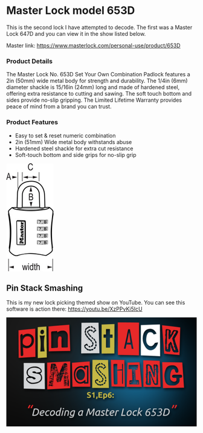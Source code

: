 # Master Lock model 653D
This is the second lock I have attempted to decode. The first was a Master Lock 647D and you can view it in the show listed below. 

Master link: https://www.masterlock.com/personal-use/product/653D

### Product Details
The Master Lock No. 653D Set Your Own Combination Padlock features a 2in (50mm) wide metal body for strength and durability. The 1/4in (6mm) diameter shackle is 15/16in (24mm) long and made of hardened steel, offering extra resistance to cutting and sawing. The soft touch bottom and sides provide no-slip gripping. The Limited Lifetime Warranty provides peace of mind from a brand you can trust.

### Product Features
* Easy to set & reset numeric combination
* 2in (51mm) Wide metal body withstands abuse
* Hardened steel shackle for extra cut resistance
* Soft-touch bottom and side grips for no-slip grip

![img](MLCOM_PRODUCT_653_schem.jpg)

## Pin Stack Smashing
This is my new lock picking themed show on YouTube. You can see this software is action there: https://youtu.be/XzPPvKi5IcU

![img](653D.png)
